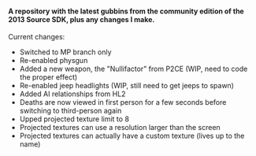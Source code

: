 #### A repository with the latest gubbins from the community edition of the 2013 Source SDK, plus any changes I make.

Current changes:
- Switched to MP branch only
- Re-enabled physgun
- Added a new weapon, the "Nullifactor" from P2CE (WIP, need to code the proper effect)
- Re-enabled jeep headlights (WIP, still need to get jeeps to spawn)
- Added AI relationships from HL2
- Deaths are now viewed in first person for a few seconds before switching to third-person again
- Upped projected texture limit to 8
- Projected textures can use a resolution larger than the screen
- Projected textures can actually have a custom texture (lives up to the name)
